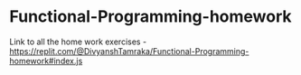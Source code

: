 # Functional-Programming-homework

Link to all the home work exercises -
https://replit.com/@DivyanshTamraka/Functional-Programming-homework#index.js
